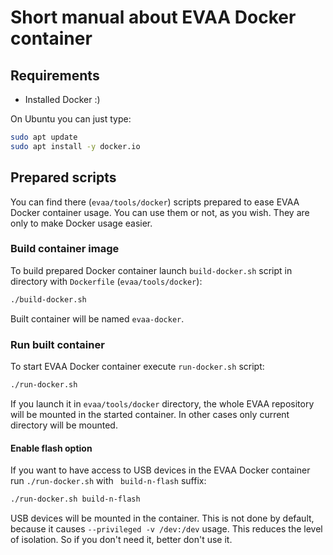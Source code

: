 # Short manual about EVAA Docker container

## Requirements

* Installed Docker :)

On Ubuntu you can just type:

```sh
sudo apt update
sudo apt install -y docker.io
```

## Prepared scripts

You can find there (`evaa/tools/docker`) scripts prepared to ease EVAA Docker
container usage. You can use them or not, as you wish. They are only to
make Docker usage easier.

### Build container image

To build prepared Docker container launch `build-docker.sh` script in
directory with `Dockerfile` (`evaa/tools/docker`):

```sh
./build-docker.sh
```

Built container will be named `evaa-docker`.

### Run built container

To start EVAA Docker container execute `run-docker.sh` script:

```sh
./run-docker.sh
```

If you launch it in `evaa/tools/docker` directory, the whole EVAA repository
will be mounted in the started container. In other cases only current directory
will be mounted.

#### Enable flash option

If you want to have access to USB devices in the EVAA Docker container run
`./run-docker.sh` with ` build-n-flash` suffix:

```sh
./run-docker.sh build-n-flash
```

USB devices will be mounted in the container. This is not done by default,
because it causes `--privileged -v /dev:/dev` usage. This reduces the level of
isolation. So if you don't need it, better don't use it.
